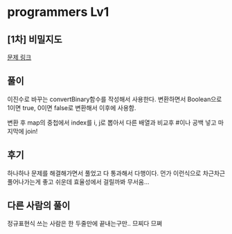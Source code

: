 # programmers Lv1

## [1차] 비밀지도

[문제 링크](https://programmers.co.kr/learn/courses/30/lessons/17681)

## 풀이

이진수로 바꾸는 convertBinary함수를 작성해서 사용한다. 
변환하면서 Boolean으로 1이면 true, 0이면 false로 변환해서 이후에 사용함.

변환 후 map의 중첩에서 index를 i, j로 뽑아서 다른 배열과 비교후 #이나 공백 넣고
마지막에 join! 

## 후기

하나하나 문제를 해결해가면서 풀었고 다 통과해서 다행이다.
먼가 이런식으로 차근차근 풀어나가는게 좋고 쉬운데 효율성에서 걸릴까봐 무서움... 


## 다른 사람의 풀이

정규표현식  쓰는 사람은 한 두줄만에 끝내는구만.. 므찌다 므쪄 

